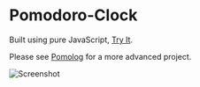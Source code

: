 # Pomodoro-Clock

Built using pure JavaScript, [Try It](https://berkinakkaya.github.io/Pomodoro-Clock/).

Please see [Pomolog](pomolog-berkinakkaya.web.app) for a more advanced project.

![Screenshot](https://berkinakkaya.github.io/Pomodoro-Clock/img/Screenshot.jpg)
